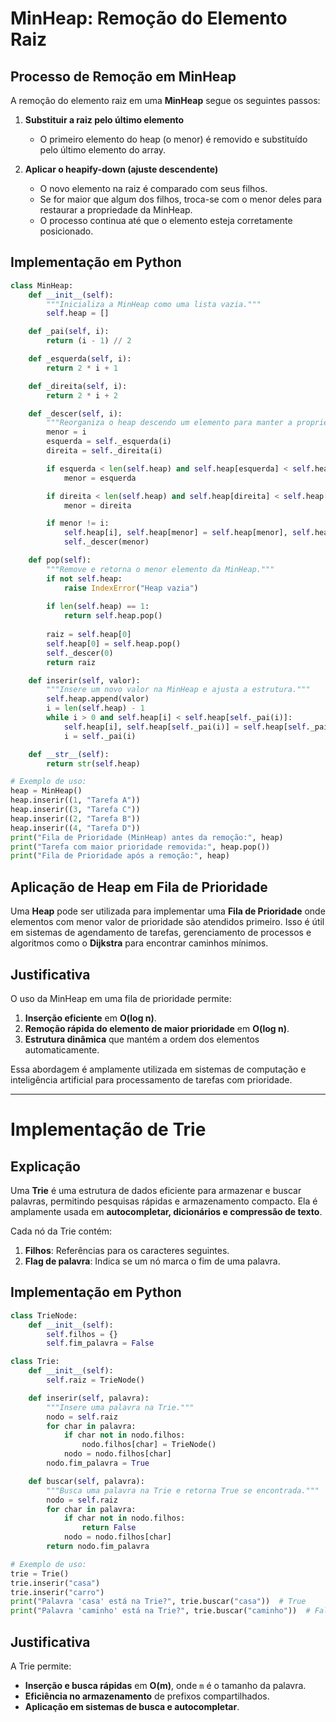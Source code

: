 # MinHeap: Remoção do Elemento Raiz

## Processo de Remoção em MinHeap
A remoção do elemento raiz em uma **MinHeap** segue os seguintes passos:

1. **Substituir a raiz pelo último elemento**
   - O primeiro elemento do heap (o menor) é removido e substituído pelo último elemento do array.
   
2. **Aplicar o heapify-down (ajuste descendente)**
   - O novo elemento na raiz é comparado com seus filhos.
   - Se for maior que algum dos filhos, troca-se com o menor deles para restaurar a propriedade da MinHeap.
   - O processo continua até que o elemento esteja corretamente posicionado.

## Implementação em Python

```python
class MinHeap:
    def __init__(self):
        """Inicializa a MinHeap como uma lista vazia."""
        self.heap = []

    def _pai(self, i):
        return (i - 1) // 2

    def _esquerda(self, i):
        return 2 * i + 1

    def _direita(self, i):
        return 2 * i + 2

    def _descer(self, i):
        """Reorganiza o heap descendo um elemento para manter a propriedade da MinHeap."""
        menor = i
        esquerda = self._esquerda(i)
        direita = self._direita(i)

        if esquerda < len(self.heap) and self.heap[esquerda] < self.heap[menor]:
            menor = esquerda

        if direita < len(self.heap) and self.heap[direita] < self.heap[menor]:
            menor = direita

        if menor != i:
            self.heap[i], self.heap[menor] = self.heap[menor], self.heap[i]
            self._descer(menor)

    def pop(self):
        """Remove e retorna o menor elemento da MinHeap."""
        if not self.heap:
            raise IndexError("Heap vazia")
        
        if len(self.heap) == 1:
            return self.heap.pop()
        
        raiz = self.heap[0]
        self.heap[0] = self.heap.pop()
        self._descer(0)
        return raiz

    def inserir(self, valor):
        """Insere um novo valor na MinHeap e ajusta a estrutura."""
        self.heap.append(valor)
        i = len(self.heap) - 1
        while i > 0 and self.heap[i] < self.heap[self._pai(i)]:
            self.heap[i], self.heap[self._pai(i)] = self.heap[self._pai(i)], self.heap[i]
            i = self._pai(i)

    def __str__(self):
        return str(self.heap)

# Exemplo de uso:
heap = MinHeap()
heap.inserir((1, "Tarefa A"))
heap.inserir((3, "Tarefa C"))
heap.inserir((2, "Tarefa B"))
heap.inserir((4, "Tarefa D"))
print("Fila de Prioridade (MinHeap) antes da remoção:", heap)
print("Tarefa com maior prioridade removida:", heap.pop())
print("Fila de Prioridade após a remoção:", heap)
```

## Aplicação de Heap em Fila de Prioridade

Uma **Heap** pode ser utilizada para implementar uma **Fila de Prioridade** onde elementos com menor valor de prioridade são atendidos primeiro. Isso é útil em sistemas de agendamento de tarefas, gerenciamento de processos e algoritmos como o **Dijkstra** para encontrar caminhos mínimos.

## Justificativa
O uso da MinHeap em uma fila de prioridade permite:
1. **Inserção eficiente** em **O(log n)**.
2. **Remoção rápida do elemento de maior prioridade** em **O(log n)**.
3. **Estrutura dinâmica** que mantém a ordem dos elementos automaticamente.

Essa abordagem é amplamente utilizada em sistemas de computação e inteligência artificial para processamento de tarefas com prioridade.

---

# Implementação de Trie

## Explicação
Uma **Trie** é uma estrutura de dados eficiente para armazenar e buscar palavras, permitindo pesquisas rápidas e armazenamento compacto. Ela é amplamente usada em **autocompletar, dicionários e compressão de texto**.

Cada nó da Trie contém:
1. **Filhos**: Referências para os caracteres seguintes.
2. **Flag de palavra**: Indica se um nó marca o fim de uma palavra.

## Implementação em Python

```python
class TrieNode:
    def __init__(self):
        self.filhos = {}
        self.fim_palavra = False

class Trie:
    def __init__(self):
        self.raiz = TrieNode()

    def inserir(self, palavra):
        """Insere uma palavra na Trie."""
        nodo = self.raiz
        for char in palavra:
            if char not in nodo.filhos:
                nodo.filhos[char] = TrieNode()
            nodo = nodo.filhos[char]
        nodo.fim_palavra = True

    def buscar(self, palavra):
        """Busca uma palavra na Trie e retorna True se encontrada."""
        nodo = self.raiz
        for char in palavra:
            if char not in nodo.filhos:
                return False
            nodo = nodo.filhos[char]
        return nodo.fim_palavra

# Exemplo de uso:
trie = Trie()
trie.inserir("casa")
trie.inserir("carro")
print("Palavra 'casa' está na Trie?", trie.buscar("casa"))  # True
print("Palavra 'caminho' está na Trie?", trie.buscar("caminho"))  # False
```

## Justificativa
A Trie permite:
- **Inserção e busca rápidas** em **O(m)**, onde `m` é o tamanho da palavra.
- **Eficiência no armazenamento** de prefixos compartilhados.
- **Aplicação em sistemas de busca e autocompletar**.

